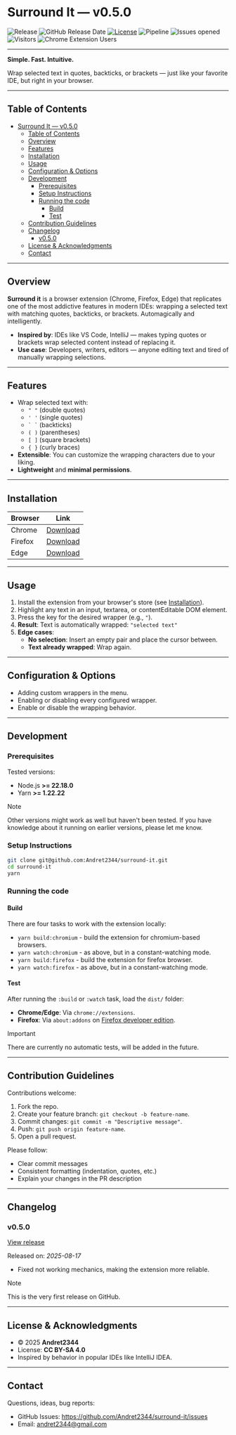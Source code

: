 # Surround It — v0.5.0

![Release](https://img.shields.io/github/v/release/Andret2344/surround-it)
![GitHub Release Date](https://img.shields.io/github/release-date/Andret2344/surround-it)
[![License](https://img.shields.io/github/license/Andret2344/surround-it?color=blue)](https://github.com/Andret2344/surround-it/blob/main/LICENSE.txt)
![Pipeline](https://img.shields.io/github/actions/workflow/status/Andret2344/surround-it/ci.yml)
![Issues opened](https://img.shields.io/github/issues-raw/Andret2344/surround-it)
![Visitors](https://api.visitorbadge.io/api/visitors?path=https%3A%2F%2Fgithub.com%2FAndret2344%2Fsurround-it&label=repository%20visits&countColor=%230c7ebe&style=flat)
![Chrome Extension Users](https://img.shields.io/chrome-web-store/users/cjelblbjilfobifendknkljagdndaipd)

---

**Simple. Fast. Intuitive.**

Wrap selected text in quotes, backticks, or brackets — just like your favorite IDE, but right in your browser.

---

## Table of Contents

- [Surround It — v0.5.0](#surround-it--v050)
    * [Table of Contents](#table-of-contents)
    * [Overview](#overview)
    * [Features](#features)
    * [Installation](#installation)
    * [Usage](#usage)
    * [Configuration & Options](#configuration--options)
    * [Development](#development)
        + [Prerequisites](#prerequisites)
        + [Setup Instructions](#setup-instructions)
        + [Running the code](#running-the-code)
            - [Build](#build)
            - [Test](#test)
    * [Contribution Guidelines](#contribution-guidelines)
    * [Changelog](#changelog)
        + [v0.5.0](#v050)
    * [License & Acknowledgments](#license--acknowledgments)
    * [Contact](#contact)

---

## Overview

**Surround it** is a browser extension (Chrome, Firefox, Edge) that replicates one of the most addictive features in modern IDEs: wrapping a selected text with matching quotes,
backticks, or brackets. Automagically and intelligently.

- **Inspired by**: IDEs like VS Code, IntelliJ — makes typing quotes or brackets wrap selected content instead of replacing it.
- **Use case**: Developers, writers, editors — anyone editing text and tired of manually wrapping selections.

---

## Features

- Wrap selected text with:
    - `" "` (double quotes)
    - `' '` (single quotes)
    - `` ` ` `` (backticks)
    - `( )` (parentheses)
    - `[ ]` (square brackets)
    - `{ }` (curly braces)
- **Extensible**: You can customize the wrapping characters due to your liking.
- **Lightweight** and **minimal permissions**.

---

## Installation

| Browser | Link                                                                                                       |
|---------|------------------------------------------------------------------------------------------------------------|
| Chrome  | [Download](https://chrome.google.com/webstore/detail/cjelblbjilfobifendknkljagdndaipd)                     |
| Firefox | [Download](https://addons.mozilla.org/en-US/firefox/addon/surround-it/)                                    |
| Edge    | [Download](https://microsoftedge.microsoft.com/addons/detail/surround-it/klkpiglljjcogfoinnimkkkhmjmjmonk) |

---

## Usage

1. Install the extension from your browser's store (see [Installation](#installation)).
2. Highlight any text in an input, textarea, or contentEditable DOM element.
3. Press the key for the desired wrapper (e.g., `"`).
4. **Result**: Text is automatically wrapped: `"selected text"`
5. **Edge cases**:
    - **No selection**: Insert an empty pair and place the cursor between.
    - **Text already wrapped**: Wrap again.

---

## Configuration & Options

- Adding custom wrappers in the menu.
- Enabling or disabling every configured wrapper.
- Enable or disable the wrapping behavior.

---

## Development

### Prerequisites

Tested versions:

- Node.js **>= 22.18.0**
- Yarn **>= 1.22.22**

> [!NOTE]
> Other versions might work as well but haven't been tested. If you have knowledge about it running on earlier versions, please let me know.

### Setup Instructions

```bash
git clone git@github.com:Andret2344/surround-it.git
cd surround-it
yarn
````

### Running the code

#### Build

There are four tasks to work with the extension locally:

- `yarn build:chromium` - build the extension for chromium-based browsers.
- `yarn watch:chromium` - as above, but in a constant-watching mode.
- `yarn build:firefox` - build the extension for firefox browser.
- `yarn watch:firefox` - as above, but in a constant-watching mode.

#### Test

After running the `:build` or `:watch` task, load the `dist/` folder:

* **Chrome/Edge**: Via `chrome://extensions`.
* **Firefox**: Via `about:addons` on [Firefox developer edition](https://www.firefox.com/en-US/channel/desktop/developer/).

> [!IMPORTANT]
> There are currently no automatic tests, will be added in the future.

---

## Contribution Guidelines

Contributions welcome:

1. Fork the repo.
2. Create your feature branch: `git checkout -b feature-name`.
3. Commit changes: `git commit -m "Descriptive message"`.
4. Push: `git push origin feature-name`.
5. Open a pull request.

Please follow:

* Clear commit messages
* Consistent formatting (indentation, quotes, etc.)
* Explain your changes in the PR description

---

## Changelog

### v0.5.0

[View release](https://github.com/Andret2344/surround-it/releases/tag/v0.5.0)

Released on: *2025-08-17*

* Fixed not working mechanics, making the extension more reliable.

> [!NOTE]
> This is the very first release on GitHub.

---

## License & Acknowledgments

* © 2025 **Andret2344**
* License: **CC BY-SA 4.0**
* Inspired by behavior in popular IDEs like IntelliJ IDEA.

---

## Contact

Questions, ideas, bug reports:

* GitHub Issues: https://github.com/Andret2344/surround-it/issues
* Email: [andret2344@gmail.com](mailto:andret2344@gmail.com)
